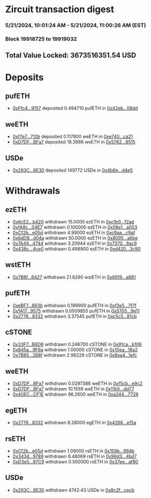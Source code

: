 # Zircuit transaction digest
### 5/21/2024, 10:01:24 AM - 5/21/2024, 11:00:26 AM (EST)
### Block 19918725 to 19919032

## Total Value Locked: 3673516351.54 USD

# Deposits
## pufETH
- [0xFfc4...9157](https://etherscan.io/address/0xFfc4Ce871A62b7855C0A6Cc705fa048F5D679157) deposited 0.494710 pufETH in [0x42eb...08dd](https://etherscan.io/tx/0xFfc4Ce871A62b7855C0A6Cc705fa048F5D679157)
## weETH
- [0xf7e7...712b](https://etherscan.io/address/0xf7e7fdEB9f6da811EccB063a0030C3F866c2712b) deposited 0.117900 weETH in [0xe740...ca21](https://etherscan.io/tx/0xf7e7fdEB9f6da811EccB063a0030C3F866c2712b)
- [0xD7DF...BFa7](https://etherscan.io/address/0xD7DF7E085214743530afF339aFC420c7c720BFa7) deposited 18.3986 weETH in [0x5762...8515](https://etherscan.io/tx/0xD7DF7E085214743530afF339aFC420c7c720BFa7)
## USDe
- [0x293C...6E30](https://etherscan.io/address/0x293C6937D8D82e05B01335F7B33FBA0c8e256E30) deposited 149772 USDe in [0x4b6e...d4e5](https://etherscan.io/tx/0x293C6937D8D82e05B01335F7B33FBA0c8e256E30)
# Withdrawals
## ezETH
- [0x6cE2...b420](https://etherscan.io/address/0x6cE23E010BF4FcFA8D3EBB216d1a62950845b420) withdrawn 15.0000 ezETH in [0xc1b0...f2ad](https://etherscan.io/tx/0x6cE23E010BF4FcFA8D3EBB216d1a62950845b420)
- [0xfA8c...04E7](https://etherscan.io/address/0xfA8c946177234B93CD0707e9777A5f153a7A04E7) withdrawn 0.100000 ezETH in [0x08e1...a003](https://etherscan.io/tx/0xfA8c946177234B93CD0707e9777A5f153a7A04E7)
- [0xCf2b...e05d](https://etherscan.io/address/0xCf2b7c6Bc98bfE0D6138A25a3b6162B51F75e05d) withdrawn 4.99000 ezETH in [0xc9aa...c9af](https://etherscan.io/tx/0xCf2b7c6Bc98bfE0D6138A25a3b6162B51F75e05d)
- [0x6dD8...d04a](https://etherscan.io/address/0x6dD89e10dB819ceC0c319b1aFA1631DaBE82d04a) withdrawn 50.0000 ezETH in [0x8095...a6be](https://etherscan.io/tx/0x6dD89e10dB819ceC0c319b1aFA1631DaBE82d04a)
- [0x7A49...4744](https://etherscan.io/address/0x7A493Be5c2ce014cD049Bf178a1ac0Db1B434744) withdrawn 3.20944 ezETH in [0x7370...9ac9](https://etherscan.io/tx/0x7A493Be5c2ce014cD049Bf178a1ac0Db1B434744)
- [0x438c...4ce0](https://etherscan.io/address/0x438c7Aa170465E0666313734925BEbbCB28D4ce0) withdrawn 0.498900 ezETH in [0xd420...3c90](https://etherscan.io/tx/0x438c7Aa170465E0666313734925BEbbCB28D4ce0)
## wstETH
- [0x7B8f...6427](https://etherscan.io/address/0x7B8f534A30dF5416d50Fb25cEF72238eE8bB6427) withdrawn 21.8290 wstETH in [0x6919...a881](https://etherscan.io/tx/0x7B8f534A30dF5416d50Fb25cEF72238eE8bB6427)
## pufETH
- [0xeBF7...863b](https://etherscan.io/address/0xeBF78a1Ea5884530F6eA8A79F1d989Dd75f4863b) withdrawn 0.199900 pufETH in [0xf3e5...7f7f](https://etherscan.io/tx/0xeBF78a1Ea5884530F6eA8A79F1d989Dd75f4863b)
- [0x1A17...9575](https://etherscan.io/address/0x1A170520024D3167a8128860939ac210EDD89575) withdrawn 0.0509855 pufETH in [0x5705...9e11](https://etherscan.io/tx/0x1A170520024D3167a8128860939ac210EDD89575)
- [0x2776...8332](https://etherscan.io/address/0x277629263fD7F33a335a31D758F253C6984c8332) withdrawn 3.37545 pufETH in [0xc5c5...81cb](https://etherscan.io/tx/0x277629263fD7F33a335a31D758F253C6984c8332)
## cSTONE
- [0x33F7...B8D6](https://etherscan.io/address/0x33F761ffb6F4859465b9D63256904776DBCEB8D6) withdrawn 0.246700 cSTONE in [0x91ca...b106](https://etherscan.io/tx/0x33F761ffb6F4859465b9D63256904776DBCEB8D6)
- [0x845a...9F6a](https://etherscan.io/address/0x845a23ff9F59F8F788f9B94181e5326Fcb8c9F6a) withdrawn 1.00000 cSTONE in [0x10ea...18a2](https://etherscan.io/tx/0x845a23ff9F59F8F788f9B94181e5326Fcb8c9F6a)
- [0x7B85...288f](https://etherscan.io/address/0x7B856051E1E1D0bb7f11AA0b5088267740c8288f) withdrawn 2.96229 cSTONE in [0x8ea4...1efc](https://etherscan.io/tx/0x7B856051E1E1D0bb7f11AA0b5088267740c8288f)
## weETH
- [0xD7DF...BFa7](https://etherscan.io/address/0xD7DF7E085214743530afF339aFC420c7c720BFa7) withdrawn 0.0297386 weETH in [0xf5cb...e9c2](https://etherscan.io/tx/0xD7DF7E085214743530afF339aFC420c7c720BFa7)
- [0xD7DF...BFa7](https://etherscan.io/address/0xD7DF7E085214743530afF339aFC420c7c720BFa7) withdrawn 10.1559 weETH in [0x11b5...dd77](https://etherscan.io/tx/0xD7DF7E085214743530afF339aFC420c7c720BFa7)
- [0x40EC...CF1E](https://etherscan.io/address/0x40ECd16F50d076B0CD79249b7a0314e3fa57CF1E) withdrawn 96.2600 weETH in [0xa244...7729](https://etherscan.io/tx/0x40ECd16F50d076B0CD79249b7a0314e3fa57CF1E)
## egETH
- [0x2776...8332](https://etherscan.io/address/0x277629263fD7F33a335a31D758F253C6984c8332) withdrawn 8.28000 egETH in [0x4268...e15a](https://etherscan.io/tx/0x277629263fD7F33a335a31D758F253C6984c8332)
## rsETH
- [0xCf2b...e05d](https://etherscan.io/address/0xCf2b7c6Bc98bfE0D6138A25a3b6162B51F75e05d) withdrawn 1.09000 rsETH in [0x159b...994b](https://etherscan.io/tx/0xCf2b7c6Bc98bfE0D6138A25a3b6162B51F75e05d)
- [0x3434...9789](https://etherscan.io/address/0x34349c5569e7B846c3558961552D2202760A9789) withdrawn 6.48069 rsETH in [0x96d3...4bd7](https://etherscan.io/tx/0x34349c5569e7B846c3558961552D2202760A9789)
- [0xD3e5...97C9](https://etherscan.io/address/0xD3e546cFD6515Be87be3475f5802688d0A1D97C9) withdrawn 0.500000 rsETH in [0x37ee...af90](https://etherscan.io/tx/0xD3e546cFD6515Be87be3475f5802688d0A1D97C9)
## USDe
- [0x293C...6E30](https://etherscan.io/address/0x293C6937D8D82e05B01335F7B33FBA0c8e256E30) withdrawn 4742.43 USDe in [0x8c2f...cecb](https://etherscan.io/tx/0x293C6937D8D82e05B01335F7B33FBA0c8e256E30)
